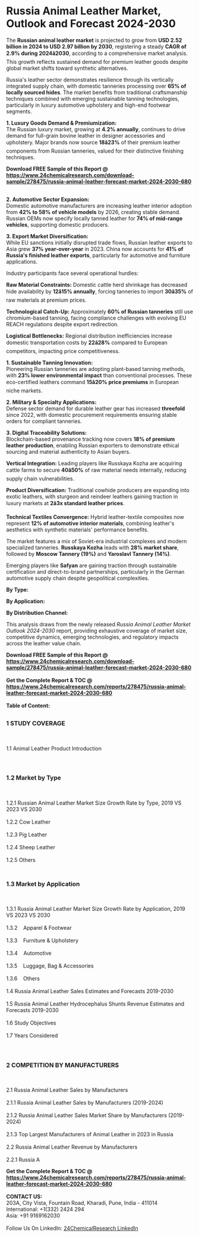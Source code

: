 <h1>Russia Animal Leather Market, Outlook and Forecast 2024-2030</h1><p>The <strong>Russian animal leather market</strong> is projected to grow from <strong>USD 2.52 billion in 2024 to USD 2.97 billion by 2030</strong>, registering a steady <strong>CAGR of 2.9% during 2024â2030</strong>, according to a comprehensive market analysis. This growth reflects sustained demand for premium leather goods despite global market shifts toward synthetic alternatives.</p><p>Russia's leather sector demonstrates resilience through its vertically integrated supply chain, with domestic tanneries processing over <strong>65% of locally sourced hides</strong>. The market benefits from traditional craftsmanship techniques combined with emerging sustainable tanning technologies, particularly in luxury automotive upholstery and high-end footwear segments.</p><p><strong>1. Luxury Goods Demand &amp; Premiumization:</strong><br>
The Russian luxury market, growing at <strong>4.2% annually</strong>, continues to drive demand for full-grain bovine leather in designer accessories and upholstery. Major brands now source <strong>18â23%</strong> of their premium leather components from Russian tanneries, valued for their distinctive finishing techniques.</p><div><b>Download FREE Sample of this Report @ 
            <a href="https://www.24chemicalresearch.com/download-sample/278475/russia-animal-leather-forecast-market-2024-2030-680">
            https://www.24chemicalresearch.com/download-sample/278475/russia-animal-leather-forecast-market-2024-2030-680</a></b></div><br><p><strong>2. Automotive Sector Expansion:</strong><br>
Domestic automotive manufacturers are increasing leather interior adoption from <strong>42% to 58% of vehicle models</strong> by 2026, creating stable demand. Russian OEMs now specify locally tanned leather for <strong>74% of mid-range vehicles</strong>, supporting domestic producers.</p><p><strong>3. Export Market Diversification:</strong><br>
While EU sanctions initially disrupted trade flows, Russian leather exports to Asia grew <strong>37% year-over-year</strong> in 2023. China now accounts for <strong>41% of Russia's finished leather exports</strong>, particularly for automotive and furniture applications.</p><p>Industry participants face several operational hurdles:</p><p><strong>Raw Material Constraints:</strong> Domestic cattle herd shrinkage has decreased hide availability by <strong>12â15% annually</strong>, forcing tanneries to import <strong>30â35%</strong> of raw materials at premium prices.</p><p><strong>Technological Catch-Up:</strong> Approximately <strong>60% of Russian tanneries</strong> still use chromium-based tanning, facing compliance challenges with evolving EU REACH regulations despite export redirection.</p><p><strong>Logistical Bottlenecks:</strong> Regional distribution inefficiencies increase domestic transportation costs by <strong>22â28%</strong> compared to European competitors, impacting price competitiveness.</p><p><strong>1. Sustainable Tanning Innovation:</strong><br>
Pioneering Russian tanneries are adopting plant-based tanning methods, with <strong>23% lower environmental impact</strong> than conventional processes. These eco-certified leathers command <strong>15â20% price premiums</strong> in European niche markets.</p><p><strong>2. Military &amp; Specialty Applications:</strong><br>
Defense sector demand for durable leather gear has increased <strong>threefold</strong> since 2022, with domestic procurement requirements ensuring stable orders for compliant tanneries.</p><p><strong>3. Digital Traceability Solutions:</strong><br>
Blockchain-based provenance tracking now covers <strong>18% of premium leather production</strong>, enabling Russian exporters to demonstrate ethical sourcing and material authenticity to Asian buyers.</p><p><strong>Vertical Integration:</strong> Leading players like Russkaya Kozha are acquiring cattle farms to secure <strong>40â50%</strong> of raw material needs internally, reducing supply chain vulnerabilities.</p><p><strong>Product Diversification:</strong> Traditional cowhide producers are expanding into exotic leathers, with sturgeon and reindeer leathers gaining traction in luxury markets at <strong>2â3x standard leather prices</strong>.</p><p><strong>Technical Textiles Convergence:</strong> Hybrid leather-textile composites now represent <strong>12% of automotive interior materials</strong>, combining leather's aesthetics with synthetic materials' performance benefits.</p><p>The market features a mix of Soviet-era industrial complexes and modern specialized tanneries. <strong>Russkaya Kozha</strong> leads with <strong>28% market share</strong>, followed by <strong>Moscow Tannery (19%)</strong> and <strong>Yaroslavl Tannery (14%)</strong>.</p><p>Emerging players like <strong>Safyan</strong> are gaining traction through sustainable certification and direct-to-brand partnerships, particularly in the German automotive supply chain despite geopolitical complexities.</p><p><strong>By Type:</strong></p><p><strong>By Application:</strong></p><p><strong>By Distribution Channel:</strong></p><p>This analysis draws from the newly released <em>Russia Animal Leather Market Outlook 2024-2030</em> report, providing exhaustive coverage of market size, competitive dynamics, emerging technologies, and regulatory impacts across the leather value chain.</p><div><b>Download FREE Sample of this Report @ 
            <a href="https://www.24chemicalresearch.com/download-sample/278475/russia-animal-leather-forecast-market-2024-2030-680">
            https://www.24chemicalresearch.com/download-sample/278475/russia-animal-leather-forecast-market-2024-2030-680</a></b></div><br><div><b>Get the Complete Report & TOC @ 
            <a href="https://www.24chemicalresearch.com/reports/278475/russia-animal-leather-forecast-market-2024-2030-680">
            https://www.24chemicalresearch.com/reports/278475/russia-animal-leather-forecast-market-2024-2030-680</a></b></div><br>
            <b>Table of Content:</b><p><h2><span style="font-size:16px"><strong>1 STUDY COVERAGE</strong></span></h2><br />
<p>1.1 Animal Leather Product Introduction</p><br />
<h2><span style="font-size:16px"><strong>1.2 Market by Type</strong></span></h2><br />
<p>1.2.1 Russian Animal Leather Market Size Growth Rate by Type, 2019 VS 2023 VS 2030<br /><br />
1.2.2 Cow Leather&nbsp;&nbsp; &nbsp;<br /><br />
1.2.3 Pig Leather<br /><br />
1.2.4 Sheep Leather<br /><br />
1.2.5 Others<br /><br />
<h2><span style="font-size:16px"><strong>1.3 Market by Application</strong></span></h2><br />
<p>1.3.1 Russia Animal Leather Market Size Growth Rate by Application, 2019 VS 2023 VS 2030<br /><br />
1.3.2&nbsp;&nbsp; &nbsp;Apparel & Footwear<br /><br />
1.3.3&nbsp;&nbsp; &nbsp;Furniture & Upholstery<br /><br />
1.3.4&nbsp;&nbsp; &nbsp;Automotive<br /><br />
1.3.5&nbsp;&nbsp; &nbsp;Luggage, Bag & Accessories<br /><br />
1.3.6&nbsp;&nbsp; &nbsp;Others<br /><br />
1.4 Russia Animal Leather Sales Estimates and Forecasts 2019-2030<br /><br />
1.5 Russia Animal Leather Hydrocephalus Shunts Revenue Estimates and Forecasts 2019-2030<br /><br />
1.6 Study Objectives<br /><br />
1.7 Years Considered</p><br />
<h2><span style="font-size:16px"><strong>2 COMPETITION BY MANUFACTURERS</strong></span></h2><br />
<p>2.1 Russia Animal Leather Sales by Manufacturers<br /><br />
2.1.1 Russia Animal Leather Sales by Manufacturers (2019-2024)<br /><br />
2.1.2 Russia Animal Leather Sales Market Share by Manufacturers (2019-2024)<br /><br />
2.1.3 Top Largest Manufacturers of Animal Leather in 2023 in Russia<br /><br />
2.2 Russia Animal Leather Revenue by Manufacturers<br /><br />
2.2.1 Russia A</p><div><b>Get the Complete Report & TOC @ 
            <a href="https://www.24chemicalresearch.com/reports/278475/russia-animal-leather-forecast-market-2024-2030-680">
            https://www.24chemicalresearch.com/reports/278475/russia-animal-leather-forecast-market-2024-2030-680</a></b></div><br><b>CONTACT US:</b><br>
            203A, City Vista, Fountain Road, Kharadi, Pune, India - 411014<br>
            International: +1(332) 2424 294<br>
            Asia: +91 9169162030 <br><br>
            Follow Us On LinkedIn: <a href="https://www.linkedin.com/company/24chemicalresearch/">24ChemicalResearch LinkedIn</a>
